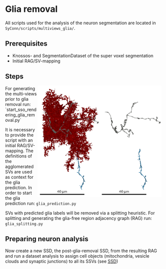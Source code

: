 # Glia removal
All scripts used for the analysis of the neuron segmentation are located in `SyConn/scripts/multiviews_glia/`.

## Prerequisites
* Knossos- and SegmentationDataset of the super voxel segmentation
* Initial RAG/SV-mapping

## Steps
<img align="right" width="200" height="360" src="images/glia_neuron_merger1_removal.png">

<img align="right" width="200" height="360" src="images/glia_neuron_merger1.png">
For generating the multi-views prior to glia removal run:
`start_sso_rendering_glia_removal.py`

It is necessary to provide the script with an initial RAG/SV-mapping.
The definitions of the agglomerated SVs are used as context for the glia prediction.
In order to start the glia prediction run:
`glia_prediction.py`

SVs with predicted glia labels will be removed via a splitting heuristic.
For splitting and generating the glia-free region adjacency graph (RAG) run:
`glia_splitting.py`


## Preparing neuron analysis
Now create a new SSD, the post-glia-removal SSD, from the resulting RAG and run a
 dataset analysis to assign cell objects (mitochondria, vesicle clouds and synaptic junctions)
 to all its SSVs (see [SSD](super_segmentation_datasets.md))
